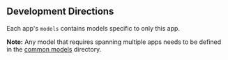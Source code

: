 ## Development Directions ##

Each app's `models` contains models specific to only this app.

**Note:**
Any model that requires spanning multiple apps needs to be defined
in the [common models](../../../shared/models/) directory.


